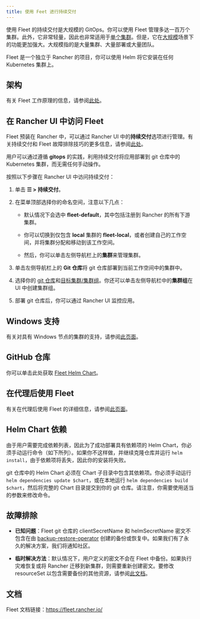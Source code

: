 ```yaml
---
title: 使用 Feet 进行持续交付
---
```


使用 Fleet 的持续交付是大规模的 GitOps。你可以使用 Fleet 管理多达一百万个集群。此外，它非常轻量，因此也非常适用于[单个集群](https://fleet.rancher.io/single-cluster-install/)。但是，它在[大规模](https://fleet.rancher.io/multi-cluster-install/)场景下的功能更加强大。大规模指的是大量集群、大量部署或大量团队。

Fleet 是一个独立于 Rancher 的项目，你可以使用 Helm 将它安装在任何 Kubernetes 集群上。


## 架构

有关 Fleet 工作原理的信息，请参阅[此处](../integrations-in-rancher/fleet-gitops-at-scale/architecture.md)。

## 在 Rancher UI 中访问 Fleet

Fleet 预装在 Rancher 中，可以通过 Rancher UI 中的**持续交付**选项进行管理。有关持续交付和 Fleet 故障排除技巧的更多信息，请参阅[此处](https://fleet.rancher.io/troubleshooting/)。

用户可以通过遵循 **gitops** 的实践，利用持续交付将应用部署到 git 仓库中的 Kubernetes 集群，而无需任何手动操作。

按照以下步骤在 Rancher UI 中访问持续交付：

1. 单击 **☰ > 持续交付**。

1. 在菜单顶部选择你的命名空间，注意以下几点：

   - 默认情况下会选中 **fleet-default**，其中包括注册到 Rancher 的所有下游集群。

   - 你可以切换到仅包含 **local** 集群的 **fleet-local**，或者创建自己的工作空间，并将集群分配和移动到该工作空间。

   - 然后，你可以单击左侧导航栏上的**集群**来管理集群。

1. 单击左侧导航栏上的 **Git 仓库**将 git 仓库部署到当前工作空间中的集群中。

1. 选择你的 [git 仓库](https://fleet.rancher.io/gitrepo-add/)和[目标集群/集群组](https://fleet.rancher.io/gitrepo-targets/)。你还可以单击左侧导航栏中的**集群组**在 UI 中创建集群组。

1. 部署 git 仓库后，你可以通过 Rancher UI 监控应用。

## Windows 支持

有关对具有 Windows 节点的集群的支持，请参阅[此页面](../integrations-in-rancher/fleet-gitops-at-scale/windows-support.md)。

## GitHub 仓库

你可以单击此处获取 [Fleet Helm Chart](https://github.com/rancher/fleet/releases)。

## 在代理后使用 Fleet

有关在代理后使用 Fleet 的详细信息，请参阅[此页面](../integrations-in-rancher/fleet-gitops-at-scale/use-fleet-behind-a-proxy.md)。

## Helm Chart 依赖

由于用户需要完成依赖列表，因此为了成功部署具有依赖项的 Helm Chart，你必须手动运行命令（如下所列）。如果你不这样做，并继续克隆仓库并运行 `helm install`，由于依赖项将丢失，因此你的安装将失败。

git 仓库中的 Helm Chart 必须在 Chart 子目录中包含其依赖项。你必须手动运行 `helm dependencies update $chart`，或在本地运行 `helm dependencies build $chart`，然后将完整的 Chart 目录提交到你的 git 仓库。请注意，你需要使用适当的参数来修改命令。

## 故障排除

- **已知问题**：Fleet git 仓库的 clientSecretName 和 helmSecretName 密文不包含在由 [backup-restore-operator](../how-to-guides/new-user-guides/backup-restore-and-disaster-recovery/back-up-rancher.md#1-安装-rancher-backup-operator) 创建的备份或恢复中。如果我们有了永久的解决方案，我们将通知社区。

- **临时解决方法**：默认情况下，用户定义的密文不会在 Fleet 中备份。如果执行灾难恢复或将 Rancher 迁移到新集群，则需要重新创建密文。要修改 resourceSet 以包含需要备份的其他资源，请参阅[此文档](https://github.com/rancher/backup-restore-operator#user-flow)。

## 文档

Fleet 文档链接：https://fleet.rancher.io/